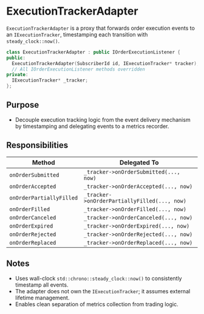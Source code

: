 # ExecutionTrackerAdapter

`ExecutionTrackerAdapter` is a proxy that forwards order execution events to an `IExecutionTracker`, timestamping each transition with `steady_clock::now()`.

```cpp
class ExecutionTrackerAdapter : public IOrderExecutionListener {
public:
  ExecutionTrackerAdapter(SubscriberId id, IExecutionTracker* tracker);
  // All IOrderExecutionListener methods overridden
private:
  IExecutionTracker* _tracker;
};
```

## Purpose

* Decouple execution tracking logic from the event delivery mechanism by timestamping and delegating events to a metrics recorder.

## Responsibilities

| Method                   | Delegated To                                 |
| ------------------------ | -------------------------------------------- |
| `onOrderSubmitted`       | `_tracker->onOrderSubmitted(..., now)`       |
| `onOrderAccepted`        | `_tracker->onOrderAccepted(..., now)`        |
| `onOrderPartiallyFilled` | `_tracker->onOrderPartiallyFilled(..., now)` |
| `onOrderFilled`          | `_tracker->onOrderFilled(..., now)`          |
| `onOrderCanceled`        | `_tracker->onOrderCanceled(..., now)`        |
| `onOrderExpired`         | `_tracker->onOrderExpired(..., now)`         |
| `onOrderRejected`        | `_tracker->onOrderRejected(..., now)`        |
| `onOrderReplaced`        | `_tracker->onOrderReplaced(..., now)`        |

## Notes

* Uses wall-clock `std::chrono::steady_clock::now()` to consistently timestamp all events.
* The adapter does not own the `IExecutionTracker`; it assumes external lifetime management.
* Enables clean separation of metrics collection from trading logic.
